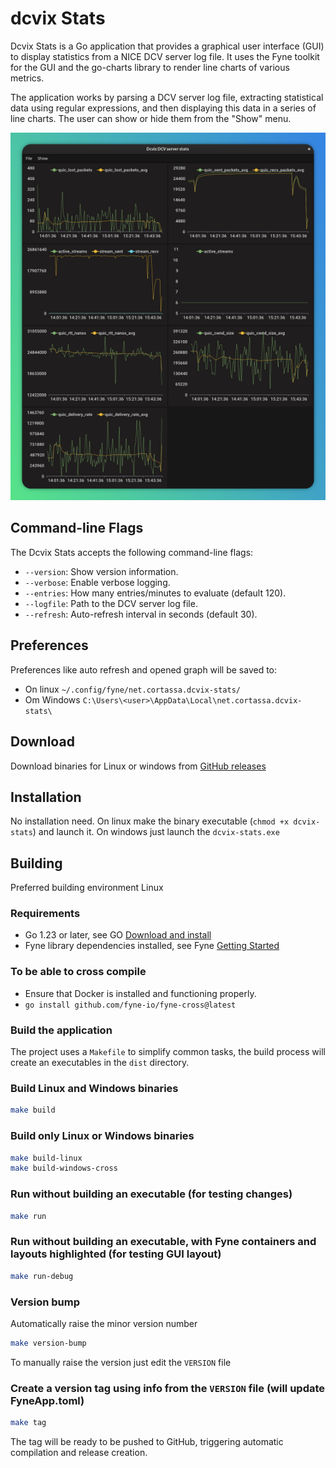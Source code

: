 dcvix Stats
===========

Dcvix Stats is a Go application that provides a graphical user interface (GUI) to display statistics from a NICE DCV server log file. It uses the Fyne toolkit for the GUI and the go-charts library to render line charts of various metrics.

The application works by parsing a DCV server log file, extracting statistical data using regular expressions, and then displaying this data in a series of line charts. The user can show or hide them from the "Show" menu.

![screenshot](assets/screenshot.png)

## Command-line Flags

The Dcvix Stats accepts the following command-line flags:

*   `--version`: Show version information.
*   `--verbose`: Enable verbose logging.
*   `--entries`: How many entries/minutes to evaluate (default 120).
*   `--logfile`: Path to the DCV server log file.
*   `--refresh`: Auto-refresh interval in seconds (default 30).

## Preferences
Preferences like auto refresh and opened graph will be saved to:
- On linux `~/.config/fyne/net.cortassa.dcvix-stats/`
- Om Windows `C:\Users\<user>\AppData\Local\net.cortassa.dcvix-stats\`

## Download

Download binaries for Linux or windows from [GitHub releases](https://github.com/dcvix/dcvix-stats/releases)

## Installation
No installation need.
On linux make the binary executable (`chmod +x dcvix-stats`) and launch it.
On windows just launch the `dcvix-stats.exe`

## Building

Preferred building environment Linux

### Requirements

*   Go 1.23 or later, see GO [Download and install](https://go.dev/doc/install)
*   Fyne library dependencies installed, see Fyne [Getting Started](https://docs.fyne.io/started/)

### To be able to cross compile

* Ensure that Docker is installed and functioning properly.
* `go install github.com/fyne-io/fyne-cross@latest`

### Build the application

The project uses a `Makefile` to simplify common tasks,
the build process will create an executables in the `dist` directory.

### Build Linux and Windows binaries
```bash
make build
```

### Build only Linux or Windows binaries
```bash
make build-linux
make build-windows-cross
```

### Run without building an executable (for testing changes)
```bash
make run
```

### Run without building an executable, with Fyne containers and layouts highlighted (for testing GUI layout)
```bash
make run-debug
```

### Version bump
Automatically raise the minor version number
```bash
make version-bump
```
To manually raise the version just edit the `VERSION` file

### Create a version tag using info from the `VERSION` file (will update FyneApp.toml)
```bash
make tag
```
The tag will be ready to be pushed to GitHub, triggering automatic compilation and release creation.